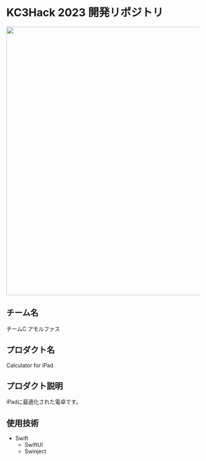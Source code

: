 # KC3Hack 2023 開発リポジトリ

<img src="https://kc3.me/cms/wp-content/uploads/2023/01/top-banner.png" width="700px">

## チーム名

チームC アモルファス

## プロダクト名

Calculator for iPad

## プロダクト説明

iPadに最適化された電卓です。

## 使用技術

- Swift
  - SwiftUI
  - Swinject
